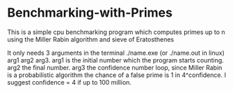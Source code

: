 # Benchmarking-with-Primes
This is a simple cpu benchmarking program which computes primes up to n using the Miller Rabin algorithm and sieve of Eratosthenes

It only needs 3 arguments in the terminal ./name.exe (or ./name.out in linux) arg1 arg2 arg3. 
arg1 is the initial number which the program starts counting.
arg2 the final number.
arg3 the confidence number loop, since Miller Rabin is a probabilistic algorithm the chance of a false prime is 1 in 4^confidence. I suggest confidence = 4 if up to 100 million.
